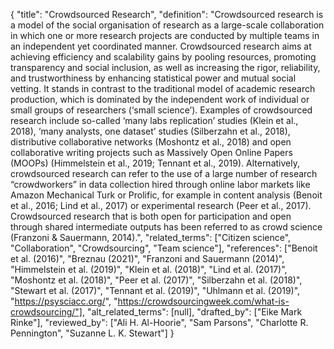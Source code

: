 {
    "title": "Crowdsourced Research",
    "definition": "Crowdsourced research is a model of the social organisation of research as a large-scale collaboration in which one or more research projects are conducted by multiple teams in an independent yet coordinated manner. Crowdsourced research aims at achieving efficiency and scalability gains by pooling resources, promoting transparency and social inclusion, as well as increasing the rigor, reliability, and trustworthiness by enhancing statistical power and mutual social vetting. It stands in contrast to the traditional model of academic research production, which is dominated by the independent work of individual or small groups of researchers (‘small science’). Examples of crowdsourced research include so-called ‘many labs replication’ studies (Klein et al., 2018), ‘many analysts, one dataset’ studies (Silberzahn et al., 2018), distributive collaborative networks (Moshontz et al., 2018) and open collaborative writing projects such as Massively Open Online Papers (MOOPs) (Himmelstein et al., 2019; Tennant et al., 2019). Alternatively, crowdsourced research can refer to the use of a large number of research “crowdworkers” in data collection hired through online labor markets like Amazon Mechanical Turk or Prolific, for example in content analysis (Benoit et al., 2016; Lind et al., 2017) or experimental research (Peer et al., 2017). Crowdsourced research that is both open for participation and open through shared intermediate outputs has been referred to as crowd science (Franzoni & Sauermann, 2014).",
    "related_terms": ["Citizen science", "Collaboration", "Crowdsourcing", "Team science"],
    "references": ["Benoit et al. (2016)", "Breznau (2021)", "Franzoni and Sauermann (2014)", "Himmelstein et al. (2019)", "Klein et al. (2018)", "Lind et al. (2017)", "Moshontz et al. (2018)", "Peer et al. (2017)", "Silberzahn et al. (2018)", "Stewart et al. (2017)", "Tennant et al. (2019)", "Uhlmann et al. (2019)", "https://psysciacc.org/", "https://crowdsourcingweek.com/what-is-crowdsourcing/"],
    "alt_related_terms": [null],
    "drafted_by": ["Eike Mark Rinke"],
    "reviewed_by": ["Ali H. Al-Hoorie", "Sam Parsons", "Charlotte R. Pennington", "Suzanne L. K. Stewart"]
  }
